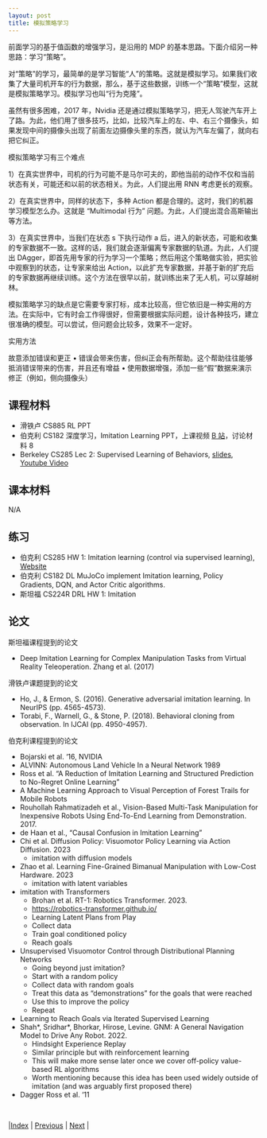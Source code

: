 ```yaml
---
layout: post
title: 模拟策略学习
---
```


前面学习的基于值函数的增强学习，是沿用的 MDP 的基本思路。下面介绍另一种思路：学习“策略”。

对“策略”的学习，最简单的是学习智能“人”的策略。这就是模拟学习。如果我们收集了大量司机开车的行为数据，那么，基于这些数据，训练一个“策略”模型，这就是模拟策略学习。模拟学习也叫“行为克隆”。

虽然有很多困难，2017 年，Nvidia 还是通过模拟策略学习，把无人驾驶汽车开上了路。为此，他们用了很多技巧，比如，比较汽车上的左、中、右三个摄像头，如果发现中间的摄像头出现了前面左边摄像头里的东西，就认为汽车左偏了，就向右把它纠正。

模拟策略学习有三个难点

1）在真实世界中，司机的行为可能不是马尔可夫的，即他当前的动作不仅和当前状态有关，可能还和以前的状态相关。为此，人们提出用 RNN 考虑更长的观察。

2）在真实世界中，同样的状态下，多种 Action 都是合理的。这时，我们的机器学习模型怎么办。这就是 “Multimodal 行为” 问题。为此，人们提出混合高斯输出等方法。

3）在真实世界中，当我们在状态 s 下执行动作 a 后，进入的新状态，可能和收集的专家数据不一致。这样的话，我们就会逐渐偏离专家数据的轨道。为此，人们提出 DAgger，即首先用专家的行为学习一个策略；然后用这个策略做实验，把实验中观察到的状态，让专家来给出 Action，以此扩充专家数据，并基于新的扩充后的专家数据再继续训练。这个方法在很早以前，就训练出来了无人机，可以穿越树林。

模拟策略学习的缺点是它需要专家打标，成本比较高，但它依旧是一种实用的方法。在实际中，它有时会工作得很好，但需要根据实际问题，设计各种技巧，建立很准确的模型。可以尝试，但问题会比较多，效果不一定好。

实用方法

故意添加错误和更正
• 错误会带来伤害，但纠正会有所帮助。这个帮助往往能够抵消错误带来的伤害，并且还有增益
• 使用数据增强，添加一些“假”数据来演示修正（例如，侧向摄像头）

## 课程材料

- 滑铁卢 CS885 RL PPT
- 伯克利 CS182 深度学习，Imitation Learning PPT，上课视频 [B 站](https://www.bilibili.com/video/BV1PK4y1U751?p=42)，讨论材料 8
- Berkeley CS285 Lec 2: Supervised Learning of Behaviors, [slides](https://rail.eecs.berkeley.edu/deeprlcourse/), [Youtube Video](https://www.youtube.com/playlist?list=PL_iWQOsE6TfVYGEGiAOMaOzzv41Jfm_Ps)

## 课本材料

N/A

## 练习

- 伯克利 CS285 HW 1: Imitation learning (control via supervised learning), [Website](https://rail.eecs.berkeley.edu/deeprlcourse/)
- 伯克利 CS182 DL MuJoCo implement Imitation learning, Policy Gradients, DQN, and Actor Critic algorithms.
- 斯坦福 CS224R DRL HW 1: Imitation

## 论文

斯坦福课程提到的论文
- Deep Imitation Learning for Complex Manipulation Tasks from Virtual Reality Teleoperation. Zhang et al. (2017)

滑铁卢课题提到的论文

- Ho, J., & Ermon, S. (2016). Generative adversarial imitation learning. In NeurIPS (pp. 4565-4573).
- Torabi, F., Warnell, G., & Stone, P. (2018). Behavioral cloning from observation. In IJCAI (pp. 4950-4957).

伯克利课程提到的论文
- Bojarski et al. ‘16, NVIDIA
- ALVINN: Autonomous Land Vehicle In a Neural Network 1989
- Ross et al. “A Reduction of Imitation Learning and Structured Prediction to No-Regret Online Learning”
- A Machine Learning Approach to Visual Perception of Forest Trails for Mobile Robots
- Rouhollah Rahmatizadeh et al., Vision-Based Multi-Task Manipulation for Inexpensive Robots Using End-To-End Learning from Demonstration. 2017.
- de Haan et al., “Causal Confusion in Imitation Learning”
- Chi et al. Diffusion Policy: Visuomotor Policy Learning via Action Diffusion. 2023
  - imitation with diffusion models
- Zhao et al. Learning Fine-Grained Bimanual Manipulation with Low-Cost Hardware. 2023
  - imitation with latent variables
- imitation with Transformers
  - Brohan et al. RT-1: Robotics Transformer. 2023.
  - https://robotics-transformer.github.io/
  - Learning Latent Plans from Play
  - Collect data 
  - Train goal conditioned policy
  - Reach goals
- Unsupervised Visuomotor Control through Distributional Planning Networks
  - Going beyond just imitation?
  - Start with a random policy
  - Collect data with random goals
  - Treat this data as “demonstrations” for the goals that were reached
  - Use this to improve the policy
  - Repeat
- Learning to Reach Goals via Iterated Supervised Learning
- Shah*, Sridhar*, Bhorkar, Hirose, Levine. GNM: A General Navigation Model to Drive Any Robot. 2022.
  - Hindsight Experience Replay
  - Similar principle but with reinforcement learning
  - This will make more sense later once we cover off-policy value-based RL algorithms
  - Worth mentioning because this idea has been used widely outside of imitation (and was arguably first proposed there)
- Dagger Ross et al. ‘11

<br/>

|[Index](index) | [Previous](9-drl-dqn) | [Next](11-pg) |
